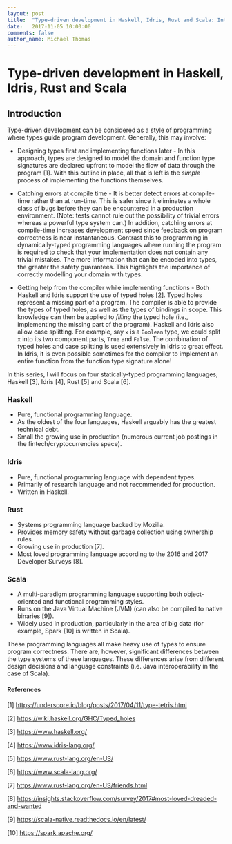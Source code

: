 ```yaml
---
layout: post
title:  "Type-driven development in Haskell, Idris, Rust and Scala: Introduction"
date:   2017-11-05 10:00:00
comments: false
author_name: Michael Thomas
---
```


# Type-driven development in Haskell, Idris, Rust and Scala

## Introduction

Type-driven development can be considered as a style of programming where types guide program development. Generally, this may involve:

* Designing types first and implementing functions later - In this approach, types are designed to model the domain and function type signatures are declared upfront to model the flow of data through the program [1]. With this outline in place, all that is left is the *simple* process of implementing the functions themselves.

* Catching errors at compile time - It is better detect errors at compile-time rather than at run-time. This is safer since it eliminates a whole class of bugs before they can be encountered in a production environment. (Note: tests cannot rule out the possibility of trivial errors whereas a powerful type system can.) In addition, catching errors at compile-time increases development speed since feedback on program correctness is near instantaneous. Contrast this to programming in dynamically-typed programming languages where running the program is required to check that your implementation does not contain any trivial mistakes. The more information that can be encoded into types, the greater the safety guarantees. This highlights the importance of correctly modelling your domain with types.

* Getting help from the compiler while implementing functions - Both Haskell and Idris support the use of typed holes [2]. Typed holes represent a missing part of a program. The compiler is able to provide the types of typed holes, as well as the types of bindings in scope. This knowledge can then be applied to *filling* the typed hole (i.e., implementing the missing part of the program). Haskell and Idris also allow case splitting. For example, say `x` is a `Boolean` type, we could split `x` into its two component parts, `True` and `False`. The combination of typed holes and case splitting is used extensively in Idris to great effect. In Idris, it is even possible sometimes for the compiler to implement an entire function from the function type signature alone!

In this series, I will focus on four statically-typed programming languages; Haskell [3], Idris [4], Rust [5] and Scala [6].

### Haskell

* Pure, functional programming language.
* As the oldest of the four languages, Haskell arguably has the greatest technical debt.
* Small the growing use in production (numerous current job postings in the fintech/cryptocurrencies space).

### Idris

* Pure, functional programming language with dependent types.
* Primarily of research language and not recommended for production.
* Written in Haskell.

### Rust

* Systems programming language backed by Mozilla.
* Provides memory safety without garbage collection using ownership rules.
* Growing use in production [7].
* Most loved programming language according to the 2016 and 2017 Developer Surveys [8].

### Scala

* A multi-paradigm programming language supporting both object-oriented and functional programming styles.
* Runs on the Java Virtual Machine (JVM) (can also be compiled to native binaries [9]).
* Widely used in production, particularly in the area of big data (for example, Spark [10] is written in Scala).


These programming languages all make heavy use of types to ensure program correctness. There are, however, significant differences between the type systems of these languages. These differences arise from different design decisions and language constraints (i.e. Java interoperability in the case of Scala).

#### References
[1] https://underscore.io/blog/posts/2017/04/11/type-tetris.html

[2] https://wiki.haskell.org/GHC/Typed_holes

[3] https://www.haskell.org/

[4] https://www.idris-lang.org/

[5] https://www.rust-lang.org/en-US/

[6] https://www.scala-lang.org/

[7] https://www.rust-lang.org/en-US/friends.html

[8] https://insights.stackoverflow.com/survey/2017#most-loved-dreaded-and-wanted

[9] https://scala-native.readthedocs.io/en/latest/

[10] https://spark.apache.org/
